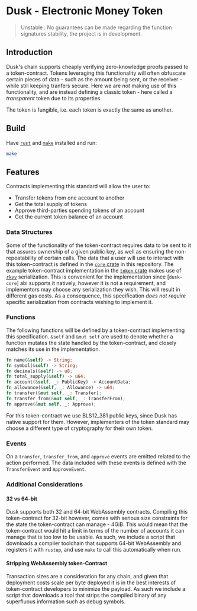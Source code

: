 # Dusk - Electronic Money Token

> Unstable : No guarantees can be made regarding the function signatures stability, the project is in development.

## Introduction

Dusk's chain supports cheaply verifying zero-knowledge proofs passed to a token-contract. Tokens
leveraging this functionality will often obfuscate certain pieces of data - such as the amount being
sent, or the receiver - while still keeping tranfers secure. Here we are *not* making use of this
functionality, and are instead defining a classic token - here called a *transparent* token due to
its properties.

The token is fungible, i.e. each token is exactly the same as another.

## Build

Have [`rust`] and [`make`] installed and run:

```sh
make
```

[`rust`]: https://www.rust-lang.org/tools/install
[`make`]: https://www.gnu.org/software/make

## Features

Contracts implementing this standard will allow the user to:

- Transfer tokens from one account to another
- Get the total supply of tokens
- Approve third-parties spending tokens of an account
- Get the current token balance of an account

### Data Structures

Some of the functionality of the token-contract requires data to be sent to it that assures ownership of a
given public key, as well as ensuring the non-repeatability of certain calls. The data that a user
will use to interact with this token-contract is defined in the [`core` crate] in this repository. The
example token-contract implementation in the [`token` crate] makes use of [`rkyv`] serialization. This
is convenient for the implementation since [`dusk-core`] abi supports it natively, however it is not a
requirement, and implementors may choose any serialization they wish. This will result in different
gas costs. As a consequence, this specification *does not require* specific serialization from
contracts wishing to implement it.

[`core` crate]: ./core
[`token` crate]: ./token
[`rkyv`]: https://github.com/rkyv/rkyv
[`dusk-abi`]: https://github.com/dusk-network/rusk/core/src/abi.rs

### Functions

The following functions will be defined by a token-contract implementing this specification. `&self` and
`&mut self` are used to denote whether a function mutates the state handled by the token-contract, and
closely matches its use in the implementation.

```rust
fn name(&self) -> String;
fn symbol(&self) -> String;
fn decimals(&self) -> u8;
fn total_supply(&self) -> u64;
fn account(&self, _: PublicKey) -> AccountData;
fn allowance(&self, _: Allowance) -> u64;
fn transfer(&mut self, _: Transfer);
fn transfer_from(&mut self, _: TransferFrom);
fn approve(&mut self, _: Approve);
```

For this token-contract we use BLS12_381 public keys, since Dusk has native support for them. However,
implementers of the token standard may choose a different type of cryptography for their own token.

### Events

On a `transfer`, `transfer_from`, and `approve` events are emitted related to the action performed.
The data included with these events is defined with the `TransferEvent` and `ApproveEvent`.

### Additional Considerations

#### 32 vs 64-bit

Dusk supports both 32 and 64-bit WebAssembly contracts. Compiling this token-contract for 32-bit however,
comes with serious size constraints for the state the token-contract can manage - 4GiB. This would mean
that the token-contract would hit a limit in terms of the number of accounts it can manage that is too low
to be usable. As such, we include a script that downloads a compiler toolchain that supports 64-bit
WebAssembly and registers it with `rustup`, and use `make` to call this automatically when run.

#### Stripping WebAssembly token-Contract

Transaction sizes are a consideration for any chain, and given that deployment costs scale per byte
deployed it is in the best interests of token-contract developers to minimize the payload. As such we
include a script that downloads a tool that strips the compiled binary of any superfluous
information such as debug symbols.
